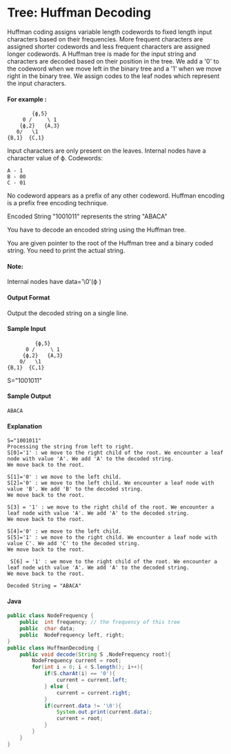 # Tree: Huffman Decoding
Huffman coding assigns variable length codewords to fixed length input characters based on their frequencies. More frequent characters are assigned shorter codewords and less frequent characters are assigned longer codewords. A Huffman tree is made for the input string and characters are decoded based on their position in the tree. We add a '0' to the codeword when we move left in the binary tree and a '1' when we move right in the binary tree. We assign codes to the leaf nodes which represent the input characters.

#### For example :
```
        {ϕ,5}
     0 /     \ 1
    {ϕ,2}   {A,3}
   0/   \1
{B,1}  {C,1}
```
Input characters are only present on the leaves. Internal nodes have a character value of ϕ. Codewords:
```
A - 1
B - 00
C - 01
```
No codeword appears as a prefix of any other codeword. Huffman encoding is a prefix free encoding technique.

Encoded String "1001011" represents the string "ABACA"

You have to decode an encoded string using the Huffman tree.

You are given pointer to the root of the Huffman tree and a binary coded string. You need to print the actual string.

#### Note: 
Internal nodes have data='\0'(ϕ )

#### Output Format
Output the decoded string on a single line.

#### Sample Input
```
         {ϕ,5}
      0 /     \ 1
     {ϕ,2}   {A,3}
    0/   \1
{B,1}  {C,1}  
```
S="1001011"
#### Sample Output
```
ABACA
```
#### Explanation
```
S="1001011"
Processing the string from left to right.
S[0]='1' : we move to the right child of the root. We encounter a leaf node with value 'A'. We add 'A' to the decoded string.
We move back to the root.

S[1]='0' : we move to the left child. 
S[2]='0' : we move to the left child. We encounter a leaf node with value 'B'. We add 'B' to the decoded string.
We move back to the root.

S[3] = '1' : we move to the right child of the root. We encounter a leaf node with value 'A'. We add 'A' to the decoded string.
We move back to the root.

S[4]='0' : we move to the left child. 
S[5]='1' : we move to the right child. We encounter a leaf node with value C'. We add 'C' to the decoded string.
We move back to the root.

 S[6] = '1' : we move to the right child of the root. We encounter a leaf node with value 'A'. We add 'A' to the decoded string.
We move back to the root.

Decoded String = "ABACA"
```

#### Java
```java
public class NodeFrequency {
    public  int frequency; // the frequency of this tree
    public  char data;
    public  NodeFrequency left, right;
}
public class HuffmanDecoding {
    public void decode(String S ,NodeFrequency root){
        NodeFrequency current = root;
        for(int i = 0; i < S.length(); i++){
            if(S.charAt(i) == '0'){
                current = current.left;
            } else {
                current = current.right;
            }
            if(current.data != '\0'){
                System.out.print(current.data);
                current = root;
            }
        }
    }
}
```